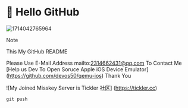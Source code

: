 # 👋 Hello GitHub #
![1714042765964](https://github.com/user-attachments/assets/d5b47682-dcc7-44c7-941a-a7d3c8c06112)
> [!NOTE]
> This My GitHub README

Please Use E-Mail Address mailto:2314662431@qq.com To Contact Me
[Help us Dev To Open Soruce Apple iOS Device Emulator] (https://github.com/devos50/qemu-ios) Thank You

![My Joined Misskey Server is Tickler 社区] (https://tickler.cc)

`git push`
